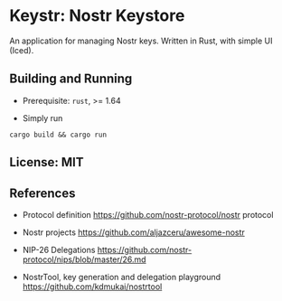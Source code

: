 # **Keystr**: Nostr Keystore

An application for managing Nostr keys.
Written in Rust, with simple UI (Iced).

## Building and Running

- Prerequisite: `rust`, >= 1.64

- Simply run
```
cargo build && cargo run
```

## License: MIT

## References

- Protocol definition  https://github.com/nostr-protocol/nostr  protocol

- Nostr projects  https://github.com/aljazceru/awesome-nostr

- NIP-26 Delegations  https://github.com/nostr-protocol/nips/blob/master/26.md

- NostrTool, key generation and delegation playground  https://github.com/kdmukai/nostrtool
